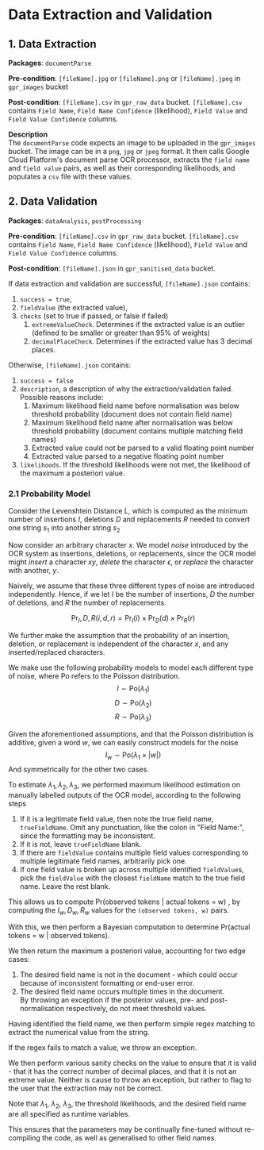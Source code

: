 # Data Extraction and Validation

## 1. Data Extraction
**Packages**: `documentParse`

**Pre-condition**: `[fileName].jpg` or `[fileName].png` or `[fileName].jpeg` in `gpr_images` bucket

**Post-condition**: `[fileName].csv` in `gpr_raw_data` bucket. `[fileName].csv` contains `Field Name`,
`Field Name Confidence` (likelihood), `Field Value` and `Field Value Confidence` columns.

**Description**\
The `documentParse` code expects an image to be uploaded in the `gpr_images` bucket.
The image can be in a `png`, `jpg` or  `jpeg` format.
It then calls Google Cloud Platform's document parse OCR processor, extracts the `field name` and 
`field value` pairs, as well as their corresponding likelihoods, and populates a `csv` file with these values.

## 2. Data Validation
**Packages**: `dataAnalysis`, `postProcessing`

**Pre-condition**: `[fileName].csv` in `gpr_raw_data` bucket. `[fileName].csv` contains `Field Name`,
`Field Name Confidence` (likelihood), `Field Value` and `Field Value Confidence` columns.

**Post-condition**: `[fileName].json` in `gpr_sanitised_data` bucket. 

If data extraction and validation are successful, `[fileName].json` contains:
1. `success = true`, 
2. `fieldValue` (the extracted value), 
3. `checks` (set to true if passed, or false if failed)
   1. `extremeValueCheck`. Determines if the extracted value is an outlier (defined to be smaller or greater than 95% of weights)
   2. `decimalPlaceCheck`. Determines if the extracted value has 3 decimal places.

Otherwise, `[fileName].json` contains:
1. `success = false`
2. `description`, a description of why the extraction/validation failed. Possible reasons include:
   1. Maximum likelihood field name before normalisation was below threshold probability (document does not contain field name)
   2. Maximum likelihood field name after normalisation was below threshold probability (document contains multiple matching field names)
   3. Extracted value could not be parsed to a valid floating point number
   4. Extracted value parsed to a negative floating point number
3. `likelihoods`. If the threshold likelihoods were not met, the likelihood of the maximum a posteriori value. 

### 2.1 Probability Model
Consider the Levenshtein Distance $L$, which is computed as the minimum number of insertions $I$, deletions $D$ and replacements $R$ needed to 
convert one string $s_1$ into another string $s_2$

Now consider an arbitrary character $x$. We model *noise* introduced by the OCR system as insertions, deletions, or replacements, since the 
OCR model might *insert* a character $xy$, *delete* the character $\epsilon$, or *replace* the character with another, $y$.

Naively, we assume that these three different types of noise are introduced independently. Hence,
if we let $I$ be the number of insertions, $D$ the number of deletions, and $R$ the number of replacements.

$$\text{Pr}_I, D, R(i, d, r) = \text{Pr}_I(i) \times \text{Pr}_D(d) \times \text{Pr}_R(r)$$

We further make the assumption that the probability of an insertion, deletion, or replacement is independent of the character $x$, and any inserted/replaced characters.

We make use the following probability models to model each different type of noise, where $\text{Po}$ refers to the Poisson distribution.
$$I \sim \text{Po}(\lambda_1)$$
$$D \sim \text{Po}(\lambda_2)$$
$$R \sim \text{Po}(\lambda_3)$$

Given the aforementioned assumptions, and that the Poisson distribution is additive, given a word $w$, we can easily construct models for the noise
$$I_w \sim \text{Po}(\lambda_1 \times |w|)$$
And symmetrically for the other two cases.

To estimate $\lambda_1, \lambda_2, \lambda_3$, we performed maximum likelihood estimation on manually labelled outputs of the OCR model, according to the following steps
1. If it is a legitimate field value, then note the true field name, `trueFieldName`. Omit any punctuation, like the colon in "Field Name:", since the formatting may be inconsistent.
2. If it is not, leave `trueFieldName` blank.
3. If there are `fieldValue` contains multiple field values corresponding to multiple legitimate field names, arbitrarily pick one.
4. If one field value is broken up across multiple identified `fieldValue`s, pick the `fieldValue` with the closest `fieldName` match to the true field name. Leave the rest blank.

This allows us to compute $\text{Pr(observed tokens | actual tokens = w)}$ , by computing the $I_w, D_w, R_w$ values for the `(observed tokens, w)` pairs.

With this, we then perform a Bayesian computation to determine $\text{Pr(actual tokens = w | observed tokens)}$.

We then return the maximum a posteriori value, accounting for two edge cases:
1. The desired field name is not in the document - which could occur because of inconsistent formatting or end-user error.
2. The desired field name occurs multiple times in the document.\
By throwing an exception if the posterior values, pre- and post-normalisation respectively, do not meet threshold values.

Having identified the field name, we then perform simple regex matching to extract the numerical value from the string.

If the regex fails to match a value, we throw an exception. 

We then perform various sanity checks on the value to ensure that it is valid - that it has the correct number of decimal places, and that it is not an extreme value.
Neither is cause to throw an exception, but rather to flag to the user that the extraction may not be correct.

Note that $\lambda_1$, $\lambda_2$, $\lambda_3$, the threshold likelihoods, and the desired field name are all specified as runtime variables.

This ensures that the parameters may be continually fine-tuned without re-compiling the code, as well as generalised to other field names.
